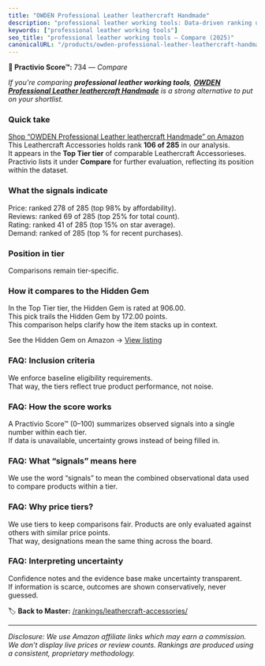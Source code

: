 ```yaml
---
title: "OWDEN Professional Leather leathercraft Handmade"
description: "professional leather working tools: Data-driven ranking using the Practivio Score™. Positioned by quality, value, demand, findability, momentum."
keywords: ["professional leather working tools"]
seo_title: "professional leather working tools — Compare (2025)"
canonicalURL: "/products/owden-professional-leather-leathercraft-handmade-B07C86H7NQ/"
---
```


**🛒 Practivio Score™:** 734 — _Compare_


*If you're comparing **professional leather working tools**, **[OWDEN Professional Leather leathercraft Handmade](https://www.amazon.com/dp/B07C86H7NQ?tag=practivio-20)** is a strong alternative to put on your shortlist.*
### Quick take
[Shop “OWDEN Professional Leather leathercraft Handmade” on Amazon](https://www.amazon.com/dp/B07C86H7NQ?tag=practivio-20)
This Leathercraft Accessories holds rank **106 of 285** in our analysis.  
It appears in the **Top Tier tier** of comparable Leathercraft Accessorieses.  
Practivio lists it under **Compare** for further evaluation, reflecting its position within the dataset.

### What the signals indicate
Price: ranked 278 of 285 (top 98% by affordability).  
Reviews: ranked 69 of 285 (top 25% for total count).  
Rating: ranked 41 of 285 (top 15% on star average).  
Demand: ranked  of 285 (top % for recent purchases).

### Position in tier
Comparisons remain tier-specific.

### How it compares to the Hidden Gem
In the Top Tier tier, the Hidden Gem is rated at 906.00.  
This pick trails the Hidden Gem by 172.00 points.  
This comparison helps clarify how the item stacks up in context.  

See the Hidden Gem on Amazon → [View listing](https://www.amazon.com/dp/B06XRDBGY6?tag=practivio-20)

### FAQ: Inclusion criteria
We enforce baseline eligibility requirements.  
That way, the tiers reflect true product performance, not noise.

### FAQ: How the score works
A Practivio Score™ (0–100) summarizes observed signals into a single number within each tier.  
If data is unavailable, uncertainty grows instead of being filled in.

### FAQ: What “signals” means here
We use the word “signals” to mean the combined observational data used to compare products within a tier.

### FAQ: Why price tiers?
We use tiers to keep comparisons fair. Products are only evaluated against others with similar price points.  
That way, designations mean the same thing across the board.

### FAQ: Interpreting uncertainty
Confidence notes and the evidence base make uncertainty transparent.  
If information is scarce, outcomes are shown conservatively, never guessed.

<!-- Missing template for Compare/CompareWithinPriceClass -->


🏷️ **Back to Master:** [/rankings/leathercraft-accessories/](/rankings/leathercraft-accessories/)

---
_Disclosure: We use Amazon affiliate links which may earn a commission. We don’t display live prices or review counts. Rankings are produced using a consistent, proprietary methodology._
